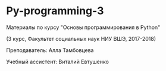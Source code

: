 # Py-programming-3

Материалы по курсу "Основы программирования в Python" 

(3 курс, Факультет социальных наук НИУ ВШЭ, 2017-2018)

Преподаватель: Алла Тамбовцева

Учебный ассистент: Виталий Евтушенко
